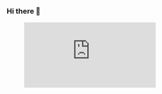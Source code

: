 ### Hi there 👋

<figure><embed src="https://wakatime.com/share/@cfcfc8a2-cf44-452b-a666-40f6e632e3d8/ef1bf0fa-270c-4006-b544-098744ee42fa.svg"></embed></figure>

<!--
**ozkanardil/ozkanardil** is a ✨ _special_ ✨ repository because its `README.md` (this file) appears on your GitHub profile.

Here are some ideas to get you started:

- 🔭 I’m currently working on ...
- 🌱 I’m currently learning ...
- 👯 I’m looking to collaborate on ...
- 🤔 I’m looking for help with ...
- 💬 Ask me about ...
- 📫 How to reach me: ...
- 😄 Pronouns: ...
- ⚡ Fun fact: ...
-->

